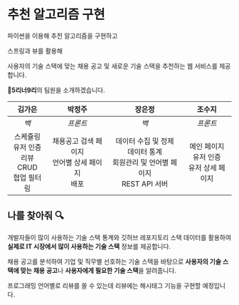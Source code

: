# 추천 알고리즘 구현

파이썬을 이용해 추천 알고리즘을 구현하고

스프링과 뷰를 활용해 

사용자의 기술 스택에 맞는 채용 공고 및 새로운 기술 스택을 추천하는 웹 서비스를 제공합니다.

:feet: ​**5리너9리**의 팀원을 소개하겠습니다.

|                         김가은                          |                         박정주                         |                            장은정                            |                      조수지                      |
| :-----------------------------------------------------: | :----------------------------------------------------: | :----------------------------------------------------------: | :----------------------------------------------: |
|                          *백*                           |                        *프론트*                        |                             *백*                             |                     *프론트*                     |
| 스케쥴링<br />유저 인증<br />리뷰 CRUD<br />협업 필터링 | 채용공고 검색 페이지<br />언어별 상세 페이지<br />배포 | 데이터 수집 및 정제<br />데이터 통계<br />회원관리 및 언어별 페이지<br />REST API 서버<br /> | 메인 페이지<br />유저 인증<br />유저 상세 페이지 |



## 나를 찾아줘 :mag:

개발자들이 많이 사용하는 기술 스택 통계와 깃허브 레포지토리 스택 데이터를 활용하여 **실제로 IT 시장에서 많이 사용하는 기술 스택** 정보를 제공합니다.

채용 공고를 분석하여 기업 및 직무별 선호하는 기술 스택을 바탕으로 **사용자의 기술 스택에 맞는 채용 공고**나 **사용자에게 필요한 기술 스택**을 알려줍니다.

프로그래밍 언어별로 리뷰를 쓸 수 있는데 리뷰에는 해시태그 기능을 구현할 예정입니다.

